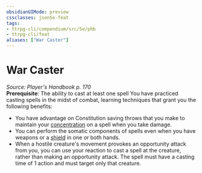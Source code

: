 ```yaml
---
obsidianUIMode: preview
cssclasses: json5e-feat
tags:
- ttrpg-cli/compendium/src/5e/phb
- ttrpg-cli/feat
aliases: ["War Caster"]
---
```

# War Caster
*Source: Player's Handbook p. 170*  
**Prerequisite**: The ability to cast at least one spell
You have practiced casting spells in the midst of combat, learning techniques that grant you the following benefits:

- You have advantage on Constitution saving throws that you make to maintain your [concentration](/CLI/conditions.md#Concentration) on a spell when you take damage.  
- You can perform the somatic components of spells even when you have weapons or a [shield](/CLI/items/shield.md) in one or both hands.  
- When a hostile creature's movement provokes an opportunity attack from you, you can use your reaction to cast a spell at the creature, rather than making an opportunity attack. The spell must have a casting time of 1 action and must target only that creature.